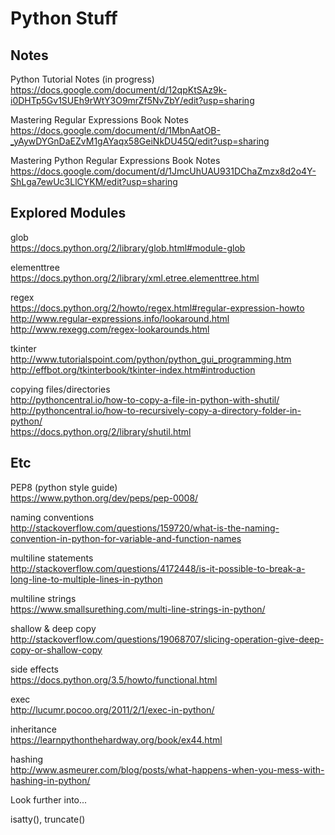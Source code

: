 # Python Stuff

## Notes
Python Tutorial Notes (in progress)      
https://docs.google.com/document/d/12qpKtSAz9k-i0DHTp5Gv1SUEh9rWtY3O9mrZf5NvZbY/edit?usp=sharing

Mastering Regular Expressions Book Notes    
https://docs.google.com/document/d/1MbnAatOB-_yAywDYGnDaEZvM1gAYaqx58GeiNkDU45Q/edit?usp=sharing

Mastering Python Regular Expressions Book Notes   
https://docs.google.com/document/d/1JmcUhUAU931DChaZmzx8d2o4Y-ShLga7ewUc3LlCYKM/edit?usp=sharing

## Explored Modules
glob  
https://docs.python.org/2/library/glob.html#module-glob   

elementtree   
https://docs.python.org/2/library/xml.etree.elementtree.html  

regex   
https://docs.python.org/2/howto/regex.html#regular-expression-howto   
http://www.regular-expressions.info/lookaround.html   
http://www.rexegg.com/regex-lookarounds.html    

tkinter   
http://www.tutorialspoint.com/python/python_gui_programming.htm   
http://effbot.org/tkinterbook/tkinter-index.htm#introduction    

copying files/directories   
http://pythoncentral.io/how-to-copy-a-file-in-python-with-shutil/   
http://pythoncentral.io/how-to-recursively-copy-a-directory-folder-in-python/   
https://docs.python.org/2/library/shutil.html
## Etc
PEP8 (python style guide)          
https://www.python.org/dev/peps/pep-0008/

naming conventions    
http://stackoverflow.com/questions/159720/what-is-the-naming-convention-in-python-for-variable-and-function-names

multiline statements    
http://stackoverflow.com/questions/4172448/is-it-possible-to-break-a-long-line-to-multiple-lines-in-python

multiline strings   
https://www.smallsurething.com/multi-line-strings-in-python/

shallow & deep copy   
http://stackoverflow.com/questions/19068707/slicing-operation-give-deep-copy-or-shallow-copy

side effects    
https://docs.python.org/3.5/howto/functional.html

exec    
http://lucumr.pocoo.org/2011/2/1/exec-in-python/      

inheritance   
https://learnpythonthehardway.org/book/ex44.html    

hashing   
http://www.asmeurer.com/blog/posts/what-happens-when-you-mess-with-hashing-in-python/

Look further into...       

isatty(), truncate()    




